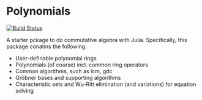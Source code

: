 # Polynomials

[![Build Status](https://travis-ci.org/hmwill/Polynomial.jl.png)](https://travis-ci.org/hmwill/Polynomial.jl)

A starter pckage to do commutative algebra with Julia. Specifically, this package conatins the following:

- User-definable polynomial rings
- Polynomials (of course) incl. common ring operators
- Common algorithms, such as lcm, gdc
- Gröbner bases and supporting algorithms
- Characteristic sets and Wu-Ritt elimination (and variations) for equation solving


